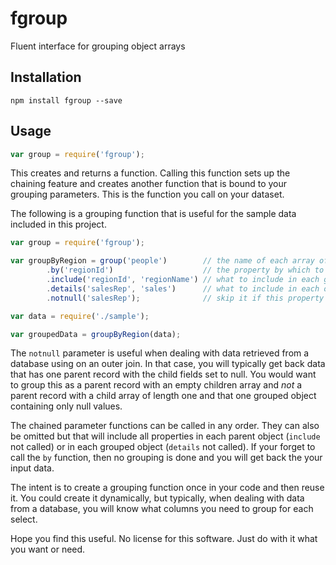 # fgroup

Fluent interface for grouping object arrays

## Installation

    npm install fgroup --save

## Usage

```javascript
var group = require('fgroup');
```

This creates and returns a function. Calling this function sets up the chaining feature and creates another function that is bound to your grouping parameters. This is the function you call on your dataset.

The following is a grouping function that is useful for the sample data included in this project.

```javascript
var group = require('fgroup');

var groupByRegion = group('people')        // the name of each array of grouped objects
        .by('regionId')                    // the property by which to group
        .include('regionId', 'regionName') // what to include in each group
        .details('salesRep', 'sales')      // what to include in each of the grouped objects
        .notnull('salesRep');              // skip it if this property is null

var data = require('./sample');

var groupedData = groupByRegion(data);
```

The `notnull` parameter is useful when dealing with data retrieved from a database using on an outer join. In that case, you will typically get back data that has one parent record with the child fields set to null. You would want to group this as a parent record with an empty children array and *not* a parent record with a child array of length one and that one grouped object containing only null values.

The chained parameter functions can be called in any order. They can also be omitted but that will include all properties in each parent object (`include` not called) or in each grouped object (`details` not called). If your forget to call the `by` function, then no grouping is done and you will get back the your input data.

The intent is to create a grouping function once in your code and then reuse it. You could create it dynamically, but typically, when dealing with data from a database, you will know what columns you need to group for each select.

Hope you find this useful. No license for this software. Just do with it what you want or need.




